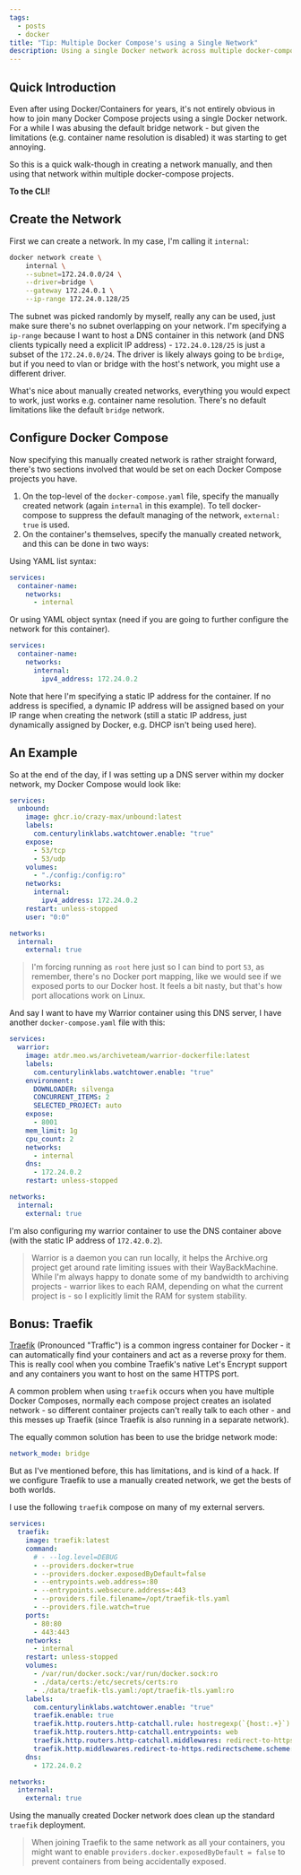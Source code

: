 ```yaml
---
tags:
  - posts
  - docker
title: "Tip: Multiple Docker Compose's using a Single Network"
description: Using a single Docker network across multiple docker-compose files - and a little about using a DNS resolver container as well.
---
```

## Quick Introduction

Even after using Docker/Containers for years, it's not entirely obvious in how to join many Docker Compose projects using a single Docker network. For a while I was abusing the default bridge network - but given the limitations (e.g. container name resolution is disabled) it was starting to get annoying.

So this is a quick walk-though in creating a network manually, and then using that network within multiple docker-compose projects.

**To the CLI!**

## Create the Network

First we can create a network. In my case, I'm calling it `internal`:

```bash
docker network create \
    internal \
    --subnet=172.24.0.0/24 \
    --driver=bridge \
    --gateway 172.24.0.1 \
    --ip-range 172.24.0.128/25
```

The subnet was picked randomly by myself, really any can be used, just make sure there's no subnet overlapping on your network. I'm specifying a `ip-range` because I want to host a DNS container in this network (and DNS clients typically need a explicit IP address) - `172.24.0.128/25` is just a subset of the `172.24.0.0/24`. The driver is likely always going to be `brdige`, but if you need to vlan or bridge with the host's network, you might use a different driver.

What's nice about manually created networks, everything you would expect to work, just works e.g. container name resolution. There's no default limitations like the default `bridge` network.

## Configure Docker Compose

Now specifying this manually created network is rather straight forward, there's two sections involved that would be set on each Docker Compose projects you have.

1. On the top-level of the `docker-compose.yaml` file, specify the manually created network (again `internal` in this example). To tell docker-compose to suppress the default managing of the network, `external: true` is used.
2. On the container's themselves, specify the manually created network, and this can be done in two ways:

Using YAML list syntax:

```yaml
services:
  container-name:
    networks:
      - internal
```

Or using YAML object syntax (need if you are going to further configure the network for this container).

```yaml
services:
  container-name:
    networks:
      internal:
        ipv4_address: 172.24.0.2
```

Note that here I'm specifying a static IP address for the container. If no address is specified, a dynamic IP address will be assigned based on your IP range when creating the network (still a static IP address, just dynamically assigned by Docker, e.g. DHCP isn't being used here).

## An Example

So at the end of the day, if I was setting up a DNS server within my docker network, my Docker Compose would look like:

```yaml
services:
  unbound:
    image: ghcr.io/crazy-max/unbound:latest
    labels:
      com.centurylinklabs.watchtower.enable: "true"
    expose:
      - 53/tcp
      - 53/udp
    volumes:
      - "./config:/config:ro"
    networks:
      internal:
        ipv4_address: 172.24.0.2
    restart: unless-stopped
    user: "0:0"

networks:
  internal:
    external: true
```

> I'm forcing running as `root` here just so I can bind to port `53`, as remember, there's no Docker port mapping, like we would see if we exposed ports to our Docker host. It feels a bit nasty, but that's how port allocations work on Linux.

And say I want to have my Warrior container using this DNS server, I have another `docker-compose.yaml` file with this:

```yaml
services:
  warrior:
    image: atdr.meo.ws/archiveteam/warrior-dockerfile:latest
    labels:
      com.centurylinklabs.watchtower.enable: "true"
    environment:
      DOWNLOADER: silvenga
      CONCURRENT_ITEMS: 2
      SELECTED_PROJECT: auto
    expose:
      - 8001
    mem_limit: 1g
    cpu_count: 2
    networks:
      - internal
    dns:
      - 172.24.0.2
    restart: unless-stopped

networks:
  internal:
    external: true
```

I'm also configuring my warrior container to use the DNS container above (with the static IP address of `172.42.0.2`).

> Warrior is a daemon you can run locally, it helps the Archive.org project get around rate limiting issues with their WayBackMachine. While I'm always happy to donate some of my bandwidth to archiving projects - warrior likes to each RAM, depending on what the current project is - so I explicitly limit the RAM for system stability.

## Bonus: Traefik

[Traefik](https://doc.traefik.io/traefik/) (Pronounced "Traffic") is a common ingress container for Docker - it can automatically find your containers and act as a reverse proxy for them. This is really cool when you combine Traefik's native Let's Encrypt support and any containers you want to host on the same HTTPS port.

A common problem when using `traefik` occurs when you have multiple Docker Composes, normally each compose project creates an isolated network - so different container projects can't really talk to each other - and this messes up Traefik (since Traefik is also running in a separate network).

The equally common solution has been to use the bridge network mode:

```yaml
network_mode: bridge
```

But as I've mentioned before, this has limitations, and is kind of a hack. If we configure Traefik to use a manually created network, we get the bests of both worlds.

I use the following `traefik` compose on many of my external servers.

```yaml
services:
  traefik:
    image: traefik:latest
    command:
      # - --log.level=DEBUG
      - --providers.docker=true
      - --providers.docker.exposedByDefault=false
      - --entrypoints.web.address=:80
      - --entrypoints.websecure.address=:443
      - --providers.file.filename=/opt/traefik-tls.yaml
      - --providers.file.watch=true
    ports:
      - 80:80
      - 443:443
    networks:
      - internal
    restart: unless-stopped
    volumes:
      - /var/run/docker.sock:/var/run/docker.sock:ro
      - ./data/certs:/etc/secrets/certs:ro
      - ./data/traefik-tls.yaml:/opt/traefik-tls.yaml:ro
    labels:
      com.centurylinklabs.watchtower.enable: "true"
      traefik.enable: true
      traefik.http.routers.http-catchall.rule: hostregexp(`{host:.+}`)
      traefik.http.routers.http-catchall.entrypoints: web
      traefik.http.routers.http-catchall.middlewares: redirect-to-https@docker
      traefik.http.middlewares.redirect-to-https.redirectscheme.scheme: https
    dns:
      - 172.24.0.2

networks:
  internal:
    external: true
```

Using the manually created Docker network does clean up the standard `traefik` deployment.

> When joining Traefik to the same network as all your containers, you might want to enable `providers.docker.exposedByDefault = false` to prevent containers from being accidentally exposed.
